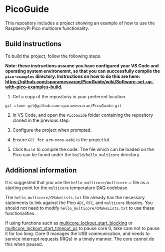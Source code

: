 # PicoGuide


This repository includes a project showing an example of how to use the RaspberryPi Pico multicore functionality.

## Build instructions

To build the project, follow the following steps.

**Note: these instructions assume you have configured your VS Code and operating system environemnt, so that you can successfully compile the `pico-examples` directory. Instructions on how to do this are here: https://github.com/sparamesvaran/PicoGuide/wiki/Software-set-up-with-pico-examples-build.**


1. Get a copy of the repositoriy in your preferred location.

```
git clone git@github.com:sparamesvaran/PicoGuide.git
```

2. In VS Code, and open the `PicoGuide` folder containing the repository cloned in the previous step.

3. Configure the project when prompted.

4. Ensure `GCC for arm-none-eabi` is the project kit.

5. Click `Build` to compile the code. The file which can be loaded on the Pico can be found under the `build/hello_multicore` directory.


## Additional information

It is suggested that you use the `hello_multicore/multicore.c` file as a starting point for the `multicore` temperature DAQ codebase.

The `hello_multicore/CMakeLists.txt` file already has the necessary statements to link against the Pico `ADC`, `RTC`, and `multicore` libraries. You should not need to modify `hello_multicore/CMakeLists.txt` to use these functionalities.

If using functions such as [multicore_lockout_start_blocking](https://www.raspberrypi.com/documentation/pico-sdk/high_level.html#ga9a3f4df6b0e4140b0f40899a02c238d8) or [multicore_lockout_start_timeout_us](https://www.raspberrypi.com/documentation/pico-sdk/high_level.html#gaaf40bf0b8b3a704f3178e38977d292be) to pause core 0, take care not to pause it for too long. Core 0 manages the USB communication, and needs to service interrupt requests (IRQs) in a timely manner. The core cannot do this when paused.
